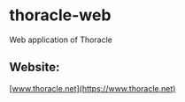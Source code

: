 # thoracle-web
Web application of Thoracle

## Website:
[www.thoracle.net](https://www.thoracle.net)
